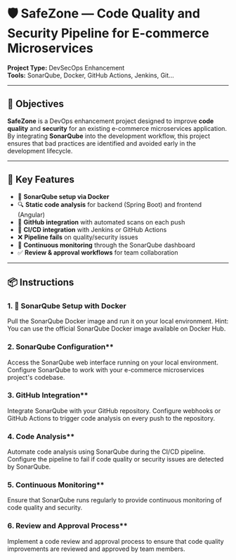 # 🛡️ SafeZone — Code Quality and Security Pipeline for E-commerce Microservices

**Project Type:** DevSecOps Enhancement  
**Tools:** SonarQube, Docker, GitHub Actions, Jenkins, Git...

---

## 🎯 Objectives

**SafeZone** is a DevOps enhancement project designed to improve **code quality** and **security** for an existing e-commerce microservices application. By integrating **SonarQube** into the development workflow, this project ensures that bad practices are identified and avoided early in the development lifecycle.

---

## 🧭 Key Features

- 🐳 **SonarQube setup via Docker**
- 🔍 **Static code analysis** for backend (Spring Boot) and frontend (Angular)
- 🔗 **GitHub integration** with automated scans on each push
- 🚦 **CI/CD integration** with Jenkins or GitHub Actions
- ❌ **Pipeline fails** on quality/security issues
- 🔄 **Continuous monitoring** through the SonarQube dashboard
- ✅ **Review & approval workflows** for team collaboration

---

## 📦 Instructions

### 1. 🐳 SonarQube Setup with Docker

Pull the SonarQube Docker image and run it on your local environment.
Hint: You can use the official SonarQube Docker image available on Docker Hub.

### 2. SonarQube Configuration**
Access the SonarQube web interface running on your local environment.
Configure SonarQube to work with your e-commerce microservices project's codebase.

### 3. GitHub Integration**
Integrate SonarQube with your GitHub repository.
Configure webhooks or GitHub Actions to trigger code analysis on every push to the repository.

### 4. Code Analysis**
Automate code analysis using SonarQube during the CI/CD pipeline.
Configure the pipeline to fail if code quality or security issues are detected by SonarQube.

### 5. Continuous Monitoring**
Ensure that SonarQube runs regularly to provide continuous monitoring of code quality and security.

### 6. Review and Approval Process**
Implement a code review and approval process to ensure that code quality improvements are reviewed and approved by team members.
